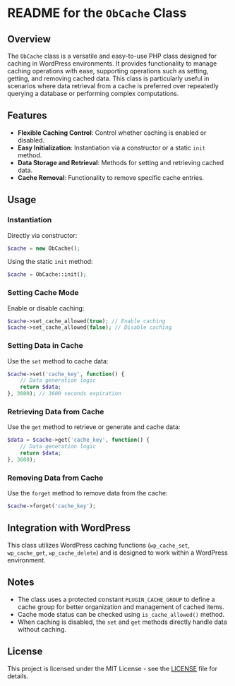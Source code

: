 # README for the `ObCache` Class

## Overview
The `ObCache` class is a versatile and easy-to-use PHP class designed for caching in WordPress environments. It provides functionality to manage caching operations with ease, supporting operations such as setting, getting, and removing cached data. This class is particularly useful in scenarios where data retrieval from a cache is preferred over repeatedly querying a database or performing complex computations.

## Features
- **Flexible Caching Control**: Control whether caching is enabled or disabled.
- **Easy Initialization**: Instantiation via a constructor or a static `init` method.
- **Data Storage and Retrieval**: Methods for setting and retrieving cached data.
- **Cache Removal**: Functionality to remove specific cache entries.

## Usage

### Instantiation
Directly via constructor:
  ```php
  $cache = new ObCache();
  ```
Using the static `init` method:
  ```php
  $cache = ObCache::init();
  ```

### Setting Cache Mode
Enable or disable caching:
  ```php
  $cache->set_cache_allowed(true); // Enable caching
  $cache->set_cache_allowed(false); // Disable caching
  ```

### Setting Data in Cache
Use the `set` method to cache data:
  ```php
  $cache->set('cache_key', function() {
      // Data generation logic
      return $data;
  }, 3600); // 3600 seconds expiration
  ```

### Retrieving Data from Cache
Use the `get` method to retrieve or generate and cache data:
  ```php
  $data = $cache->get('cache_key', function() {
      // Data generation logic
      return $data;
  }, 3600);
  ```

### Removing Data from Cache
Use the `forget` method to remove data from the cache:
  ```php
  $cache->forget('cache_key');
  ```

## Integration with WordPress
This class utilizes WordPress caching functions (`wp_cache_set`, `wp_cache_get`, `wp_cache_delete`) and is designed to work within a WordPress environment.

## Notes
- The class uses a protected constant `PLUGIN_CACHE_GROUP` to define a cache group for better organization and management of cached items.
- Cache mode status can be checked using `is_cache_allowed()` method.
- When caching is disabled, the `set` and `get` methods directly handle data without caching.

## License

This project is licensed under the MIT License - see the [LICENSE](LICENSE) file for details.
